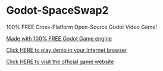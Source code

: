 # Godot-SpaceSwap2
100% FREE Cross-Platform Open-Source Godot Video Game!

[Made with 100% FREE Godot Game engine](https://godotengine.org)

[Click HERE to play demo in your Internet browser](http://fallenangelsoftware.com/stuff/files/SpaceSwap2/HTML5/index.html)

[Click HERE to visit the official game website](http://fallenangelsoftware.com/GNX_Engine.html)
